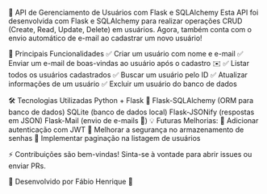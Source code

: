 🚀 API de Gerenciamento de Usuários com Flask e SQLAlchemy
Esta API foi desenvolvida com Flask e SQLAlchemy para realizar operações CRUD (Create, Read, Update, Delete) em usuários. Agora, também conta com o envio automático de e-mail ao cadastrar um novo usuário!

🔹 Principais Funcionalidades
✅ Criar um usuário com nome e e-mail
✅ Enviar um e-mail de boas-vindas ao usuário após o cadastro ✉️
✅ Listar todos os usuários cadastrados
✅ Buscar um usuário pelo ID
✅ Atualizar informações de um usuário
✅ Excluir um usuário do banco de dados

🛠 Tecnologias Utilizadas
Python + Flask 🐍
Flask-SQLAlchemy (ORM para banco de dados)
SQLite (banco de dados local)
Flask-JSONify (respostas em JSON)
Flask-Mail (envio de e-mails 📩)
💡 Futuras Melhorias:
🔐 Adicionar autenticação com JWT
🔑 Melhorar a segurança no armazenamento de senhas
📄 Implementar paginação na listagem de usuários

⚡ Contribuições são bem-vindas! Sinta-se à vontade para abrir issues ou enviar PRs.

📌 Desenvolvido por Fábio Henrique 🚀